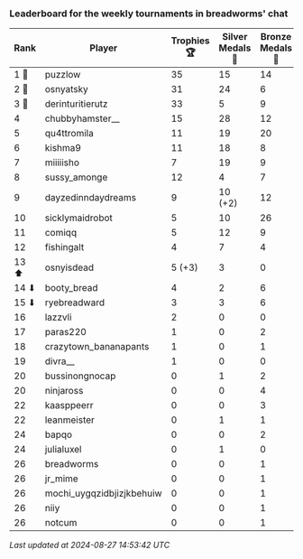 ### Leaderboard for the weekly tournaments in breadworms' chat
| Rank | Player | Trophies 🏆 | Silver Medals 🥈 | Bronze Medals 🥉 | Points |
|------|--------|-------------|------------------|------------------|--------|
| 1 🥇 | puzzlow | 35 | 15 | 14 | 127.0 |
| 2 🥈 | osnyatsky | 31 | 24 | 6 | 120.0 |
| 3 🥉 | derinturitierutz | 33 | 5 | 9 | 108.5 |
| 4 | chubbyhamster__ | 15 | 28 | 12 | 79.0 |
| 5 | qu4ttromila | 11 | 19 | 20 | 62.0 |
| 6 | kishma9 | 11 | 18 | 8 | 55.0 |
| 7 | miiiiisho | 7 | 19 | 9 | 44.5 |
| 8 | sussy_amonge | 12 | 4 | 7 | 43.5 |
| 9 | dayzedinndaydreams | 9 | 10 (+2) | 12 | 43.0 (+2.0) |
| 10 | sicklymaidrobot | 5 | 10 | 26 | 38.0 |
| 11 | comiqq | 5 | 12 | 9 | 31.5 |
| 12 | fishingalt | 4 | 7 | 4 | 21.0 |
| 13 ⬆| osnyisdead | 5 (+3) | 3 | 0 | 18.0 (+9.0) |
| 14 ⬇| booty_bread | 4 | 2 | 6 | 17.0 |
| 15 ⬇| ryebreadward | 3 | 3 | 6 | 15.0 |
| 16 | lazzvli | 2 | 0 | 0 | 6.0 |
| 17 | paras220 | 1 | 0 | 2 | 4.0 |
| 18 | crazytown_bananapants | 1 | 0 | 1 | 3.5 |
| 19 | divra__ | 1 | 0 | 0 | 3.0 |
| 20 | bussinongnocap | 0 | 1 | 2 | 2.0 |
| 20 | ninjaross | 0 | 0 | 4 | 2.0 |
| 22 | kaasppeerr | 0 | 0 | 3 | 1.5 |
| 22 | leanmeister | 0 | 1 | 1 | 1.5 |
| 24 | bapqo | 0 | 0 | 2 | 1.0 |
| 24 | julialuxel | 0 | 1 | 0 | 1.0 |
| 26 | breadworms | 0 | 0 | 1 | 0.5 |
| 26 | jr_mime | 0 | 0 | 1 | 0.5 |
| 26 | mochi_uygqzidbjizjkbehuiw | 0 | 0 | 1 | 0.5 |
| 26 | niiy | 0 | 0 | 1 | 0.5 |
| 26 | notcum | 0 | 0 | 1 | 0.5 |

_Last updated at 2024-08-27 14:53:42 UTC_